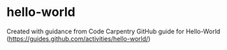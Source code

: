 # hello-world
Created with guidance from Code Carpentry GitHub guide for Hello-World (https://guides.github.com/activities/hello-world/)
